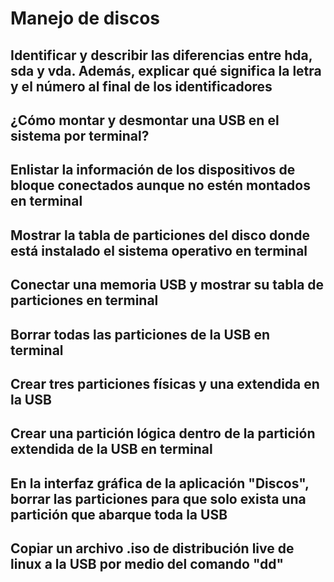 # Manejo de discos
## Identificar y describir las diferencias entre hda, sda y vda. Además, explicar qué significa la letra y el número al final de los identificadores
## ¿Cómo montar y desmontar una USB en el sistema por terminal?
## Enlistar la información de los dispositivos de bloque conectados aunque no estén montados en terminal
## Mostrar la tabla de particiones del disco donde está instalado el sistema operativo en terminal
## Conectar una memoria USB y mostrar su tabla de particiones en terminal
## Borrar todas las particiones de la USB en terminal
## Crear tres particiones físicas y una extendida en la USB
## Crear una partición lógica dentro de la partición extendida de la USB en terminal
## En la interfaz gráfica de la aplicación "Discos", borrar las particiones para que solo exista una partición que abarque toda la USB
## Copiar un archivo .iso de distribución live de linux a la USB por medio del comando "dd"
